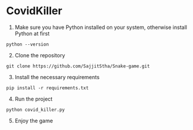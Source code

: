 # CovidKiller

1. Make sure you have Python installed on your system, otherwise install Python at first
```
python --version
```

2. Clone the repository
```
git clone https://github.com/SajjitStha/Snake-game.git
```

3. Install the necessary requirements
```
pip install -r requirements.txt
```

4. Run the project
```
python covid_killer.py
```

5. Enjoy the game
